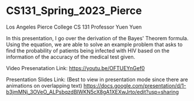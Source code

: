 # CS131_Spring_2023_Pierce
Los Angeles Pierce College CS 131 Professor Yuen Yuen 

In this presentation, I go over the derivation of the Bayes' Theorem formula. 
Using the equation, we are able to solve an example problem that asks to find the probability of patients being infected with HIV based on the information of the accuracy of the medical test given.

Video Presenatation Link:
https://youtu.be/OFTUEYnGef0

Presentation Slides Link:
(Best to view in presentation mode since there are animations on overlapping text)
https://docs.google.com/presentation/d/1-b3jmMNj_3OVeO_ALPsbqzdBlWKN5cX8gA1XEXwJrto/edit?usp=sharing
